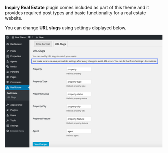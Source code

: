 <strong>Inspiry Real Estate</strong> plugin comes included as part of this theme and it provides required post types and basic functionality for a real estate website.

You can change <strong>URL slugs</strong> using settings displayed below.

![Real Places Theme](images/inspiry-plugin/2.png)
